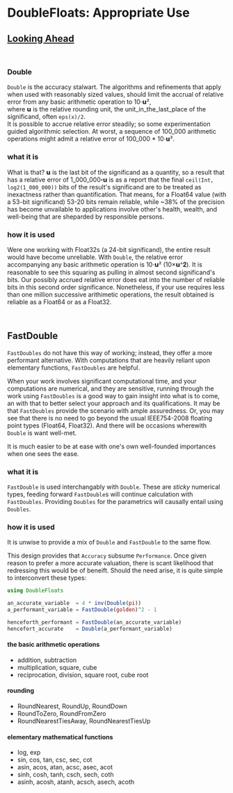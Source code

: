 # DoubleFloats: Appropriate Use

## [Looking Ahead](https://github.com/JuliaMath/DoubleFloats.jl/blob/master/docs/src/lookingahead.md)

```
 
```

### Double


`Double` is the accuracy stalwart.  The algorithms and refinements that apply when used with reasonably
sized values, should limit the accrual of relative error from any basic arithmetic operation to 10⋅𝘂²,    
where 𝘂 is the relative rounding unit, the unit_in_the_last_place of the significand, often `eps(x)/2`.   
It is possible to accrue relative error steadily; so some experimentation guided algorithmic selection.
At worst, a sequence of 100_000 arithmetic operations might admit a relative error of 100_000 * 10⋅𝘂².

### what it is

What is that? 𝘂 is the last bit of the significand as a quantity, so a result that has a relative error
of 1_000_000⋅𝘂 is as a report that the final `ceil(Int, log2(1_000_000))` bits of the result's significand
are to be treated as inexactness rather than quantification. That means, for a Float64 value
(with a 53-bit significand) 53-20 bits remain reliable, while ~38% of the precision has become unvailable
to applications involve other's health, wealth, and well-being that are sheparded by responsible persons.

### how it is used

Were one working with Float32s (a 24-bit significand), the entire result would have become unreliable.
With `Double`, the relative error accompanying any basic arithmetic operation is 10⋅𝘂² (10×𝘂^𝟐).
It is reasonable to see this squaring as pulling in almost second significand's bits.  Our possibly
accrued relative error does eat into the number of reliable bits in this second order significance.
Nonetheless, if your use requires less than one million successive arithimetic operations, the
result obtained is reliable as a Float64 or as a Float32.

```
 
```


## FastDouble

`FastDoubles` do not have this way of working; instead, they offer a more performant alternative.
With computations that are heavily reliant upon elementary functions, `FastDoubles` are helpful.

When your work involves significant computational time, and your computations are numerical,
and they are sensitive, running through the work using `FastDoubles` is a good way to gain
insight into what is to come, an with that to better select your approach and its qualifications.
It may be that `FastDoubles` provide the scenario with ample assuredness.  Or, you may see that
there is no need to go beyond the usual IEEE754-2008 floating point types (Float64, Float32).
And there will be occasions wherewith `Double` is want well-met.

It is much easier to be at ease with one's own well-founded importances when one sees the ease.


### what it is

`FastDouble` is used interchangably with `Double`.  These are _sticky_ numerical types, feeding
forward `FastDouble`s will continue calculation with `FastDoubles`.  Providing `Doubles` for the
parametrics will causally entail using `Doubles`.

### how it is used

It is unwise to provide a mix of `Double` and `FastDouble` to the same flow.

This design provides that `Accuracy` subsume `Performance`.  Once given reason
to prefer a more accurate valuation, there is scant likelihood that redressing this would
be of beneift.  Should the need arise, it is quite simple to interconvert these types:

```julia
using DoubleFloats

an_accurate_variable  = 4 * inv(Double(pi))
a_performant_variable = FastDouble(golden)^2 - 1

henceforth_performant = FastDouble(an_accurate_variable)
hencefort_accurate    = Double(a_performant_variable)
```




#### the basic arithmetic operations
- addition, subtraction 
- multiplication, square, cube
- reciprocation, division, square root, cube root

#### rounding
- RoundNearest, RoundUp, RoundDown
- RoundToZero, RoundFromZero
- RoundNearestTiesAway, RoundNearestTiesUp

#### elementary mathematical functions
 - log, exp
 - sin, cos, tan, csc, sec, cot
 - asin, acos, atan, acsc, asec, acot
 - sinh, cosh, tanh, csch, sech, coth
 - asinh, acosh, atanh, acsch, asech, acoth

